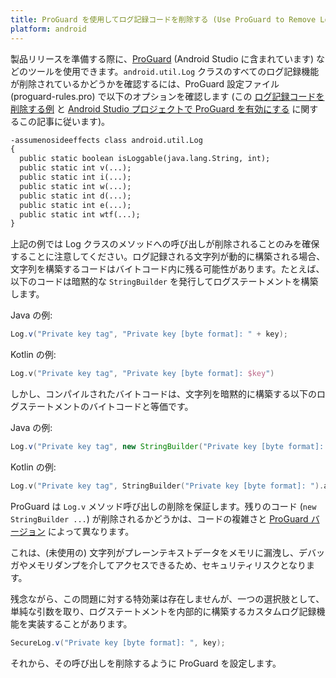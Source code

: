 ```yaml
---
title: ProGuard を使用してログ記録コードを削除する (Use ProGuard to Remove Logging Code)
platform: android
---
```


製品リリースを準備する際に、[ProGuard](../tools/android/MASTG-TOOL-0022.md) (Android Studio に含まれています) などのツールを使用できます。`android.util.Log` クラスのすべてのログ記録機能が削除されているかどうかを確認するには、ProGuard 設定ファイル (proguard-rules.pro) で以下のオプションを確認します (この [ログ記録コードを削除する例](https://www.guardsquare.com/en/products/proguard/manual/examples#logging "ProGuard\'s example of removing logging code") と [Android Studio プロジェクトで ProGuard を有効にする](https://developer.android.com/studio/build/shrink-code#enable "Android Developer - Enable shrinking, obfuscation, and optimization") に関するこの記事に従います)。

```default
-assumenosideeffects class android.util.Log
{
  public static boolean isLoggable(java.lang.String, int);
  public static int v(...);
  public static int i(...);
  public static int w(...);
  public static int d(...);
  public static int e(...);
  public static int wtf(...);
}
```

上記の例では Log クラスのメソッドへの呼び出しが削除されることのみを確保することに注意してください。ログ記録される文字列が動的に構築される場合、文字列を構築するコードはバイトコード内に残る可能性があります。たとえば、以下のコードは暗黙的な `StringBuilder` を発行してログステートメントを構築します。

Java の例:

```java
Log.v("Private key tag", "Private key [byte format]: " + key);
```

Kotlin の例:

```kotlin
Log.v("Private key tag", "Private key [byte format]: $key")
```

しかし、コンパイルされたバイトコードは、文字列を暗黙的に構築する以下のログステートメントのバイトコードと等価です。

Java の例:

```java
Log.v("Private key tag", new StringBuilder("Private key [byte format]: ").append(key.toString()).toString());
```

Kotlin の例:

```kotlin
Log.v("Private key tag", StringBuilder("Private key [byte format]: ").append(key).toString())
```

ProGuard は `Log.v` メソッド呼び出しの削除を保証します。残りのコード (`new StringBuilder ...`) が削除されるかどうかは、コードの複雑さと [ProGuard バージョン](https://stackoverflow.com/questions/6009078/removing-unused-strings-during-proguard-optimisation "Removing unused strings during ProGuard optimization ") によって異なります。

これは、(未使用の) 文字列がプレーンテキストデータをメモリに漏洩し、デバッガやメモリダンプを介してアクセスできるため、セキュリティリスクとなります。

残念ながら、この問題に対する特効薬は存在しませんが、一つの選択肢として、単純な引数を取り、ログステートメントを内部的に構築するカスタムログ記録機能を実装することがあります。

```java
SecureLog.v("Private key [byte format]: ", key);
```

それから、その呼び出しを削除するように ProGuard を設定します。
